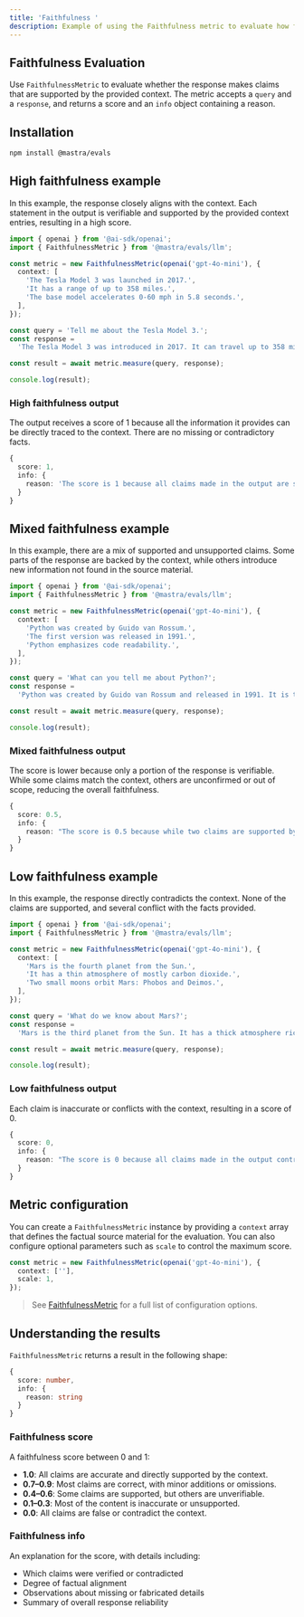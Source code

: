 ```yaml
---
title: 'Faithfulness '
description: Example of using the Faithfulness metric to evaluate how factually accurate responses are compared to context.
---
```


## Faithfulness Evaluation

<ScorerCallout />

Use `FaithfulnessMetric` to evaluate whether the response makes claims that are supported by the provided context. The metric accepts a `query` and a `response`, and returns a score and an `info` object containing a reason.

## Installation

```bash copy
npm install @mastra/evals
```

## High faithfulness example

In this example, the response closely aligns with the context. Each statement in the output is verifiable and supported by the provided context entries, resulting in a high score.

```typescript filename="src/example-high-faithfulness.ts" showLineNumbers copy
import { openai } from '@ai-sdk/openai';
import { FaithfulnessMetric } from '@mastra/evals/llm';

const metric = new FaithfulnessMetric(openai('gpt-4o-mini'), {
  context: [
    'The Tesla Model 3 was launched in 2017.',
    'It has a range of up to 358 miles.',
    'The base model accelerates 0-60 mph in 5.8 seconds.',
  ],
});

const query = 'Tell me about the Tesla Model 3.';
const response =
  'The Tesla Model 3 was introduced in 2017. It can travel up to 358 miles on a single charge and the base version goes from 0 to 60 mph in 5.8 seconds.';

const result = await metric.measure(query, response);

console.log(result);
```

### High faithfulness output

The output receives a score of 1 because all the information it provides can be directly traced to the context. There are no missing or contradictory facts.

```typescript
{
  score: 1,
  info: {
    reason: 'The score is 1 because all claims made in the output are supported by the provided context.'
  }
}
```

## Mixed faithfulness example

In this example, there are a mix of supported and unsupported claims. Some parts of the response are backed by the context, while others introduce new information not found in the source material.

```typescript filename="src/example-mixed-faithfulness.ts" showLineNumbers copy
import { openai } from '@ai-sdk/openai';
import { FaithfulnessMetric } from '@mastra/evals/llm';

const metric = new FaithfulnessMetric(openai('gpt-4o-mini'), {
  context: [
    'Python was created by Guido van Rossum.',
    'The first version was released in 1991.',
    'Python emphasizes code readability.',
  ],
});

const query = 'What can you tell me about Python?';
const response =
  'Python was created by Guido van Rossum and released in 1991. It is the most popular programming language today and is used by millions of developers worldwide.';

const result = await metric.measure(query, response);

console.log(result);
```

### Mixed faithfulness output

The score is lower because only a portion of the response is verifiable. While some claims match the context, others are unconfirmed or out of scope, reducing the overall faithfulness.

```typescript
{
  score: 0.5,
  info: {
    reason: "The score is 0.5 because while two claims are supported by the context (Python was created by Guido van Rossum and Python was released in 1991), the other two claims regarding Python's popularity and usage cannot be verified as they are not mentioned in the context."
  }
}
```

## Low faithfulness example

In this example, the response directly contradicts the context. None of the claims are supported, and several conflict with the facts provided.

```typescript filename="src/example-low-faithfulness.ts" showLineNumbers copy
import { openai } from '@ai-sdk/openai';
import { FaithfulnessMetric } from '@mastra/evals/llm';

const metric = new FaithfulnessMetric(openai('gpt-4o-mini'), {
  context: [
    'Mars is the fourth planet from the Sun.',
    'It has a thin atmosphere of mostly carbon dioxide.',
    'Two small moons orbit Mars: Phobos and Deimos.',
  ],
});

const query = 'What do we know about Mars?';
const response =
  'Mars is the third planet from the Sun. It has a thick atmosphere rich in oxygen and nitrogen, and is orbited by three large moons.';

const result = await metric.measure(query, response);

console.log(result);
```

### Low faithfulness output

Each claim is inaccurate or conflicts with the context, resulting in a score of 0.

```typescript
{
  score: 0,
  info: {
    reason: "The score is 0 because all claims made in the output contradict the provided context. The output states that Mars is the third planet from the Sun, while the context clearly states it is the fourth. Additionally, it claims that Mars has a thick atmosphere rich in oxygen and nitrogen, contradicting the context's description of a thin atmosphere mostly composed of carbon dioxide. Finally, the output mentions that Mars is orbited by three large moons, while the context specifies that it has only two small moons, Phobos and Deimos. Therefore, there are no supported claims, leading to a score of 0."
  }
}
```

## Metric configuration

You can create a `FaithfulnessMetric` instance by providing a `context` array that defines the factual source material for the evaluation. You can also configure optional parameters such as `scale` to control the maximum score.

```typescript showLineNumbers copy
const metric = new FaithfulnessMetric(openai('gpt-4o-mini'), {
  context: [''],
  scale: 1,
});
```

> See [FaithfulnessMetric](/reference/evals/faithfulness) for a full list of configuration options.

## Understanding the results

`FaithfulnessMetric` returns a result in the following shape:

```typescript
{
  score: number,
  info: {
    reason: string
  }
}
```

### Faithfulness score

A faithfulness score between 0 and 1:

- **1.0**: All claims are accurate and directly supported by the context.
- **0.7–0.9**: Most claims are correct, with minor additions or omissions.
- **0.4–0.6**: Some claims are supported, but others are unverifiable.
- **0.1–0.3**: Most of the content is inaccurate or unsupported.
- **0.0**: All claims are false or contradict the context.

### Faithfulness info

An explanation for the score, with details including:

- Which claims were verified or contradicted
- Degree of factual alignment
- Observations about missing or fabricated details
- Summary of overall response reliability

<GithubLink
  outdated={true}
  marginTop='mt-16'
  link="https://github.com/mastra-ai/mastra/blob/main/examples/basics/evals/faithfulness"
/>

